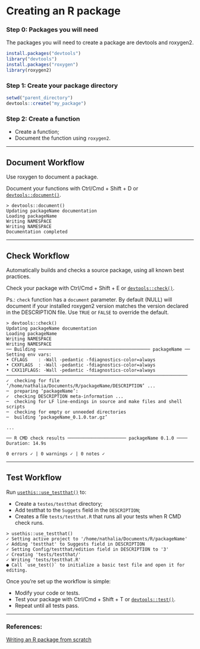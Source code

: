 # Creating an R package

### Step 0: Packages you will need

The packages you will need to create a package are devtools and roxygen2.

``` r
install.packages("devtools")
library("devtools")
install.packages("roxygen")
library(roxygen2)
```

### Step 1: Create your package directory

``` r
setwd("parent_directory")
devtools::create("my_package")
```

### Step 2: Create a function

- Create a function; 
- Document the function using `roxygen2`. 

---

## Document Workflow 

Use roxygen to document a package. 

Document your functions with Ctrl/Cmd + Shift + D or [`devtools::document()`](https://www.rdocumentation.org/packages/devtools/versions/2.4.2/topics/document). 

```
> devtools::document()
Updating packageName documentation
Loading packageName
Writing NAMESPACE
Writing NAMESPACE
Documentation completed
```

---

## Check Workflow

Automatically builds and checks a source package, using all known best practices. 

Check your package with Ctrl/Cmd + Shift + E or [`devtools::check()`](chhttps://www.rdocumentation.org/packages/devtools/versions/2.4.2/topics/checkeck).

Ps.: `check` function has a `document` parameter. By default (NULL) will document if your installed roxygen2 version matches the version declared in the DESCRIPTION file. Use `TRUE` or `FALSE` to override the default.

```
> devtools::check()
Updating packageName documentation
Loading packageName
Writing NAMESPACE
Writing NAMESPACE
── Building ────────────────────────────────────────── packageName ──
Setting env vars:
• CFLAGS    : -Wall -pedantic -fdiagnostics-color=always
• CXXFLAGS  : -Wall -pedantic -fdiagnostics-color=always
• CXX11FLAGS: -Wall -pedantic -fdiagnostics-color=always
────────────────────────────────────────────────────────────────────
✓  checking for file ‘/home/nathalia/Documents/R/packageName/DESCRIPTION’ ...
─  preparing ‘packageName’:
✓  checking DESCRIPTION meta-information ...
─  checking for LF line-endings in source and make files and shell scripts
─  checking for empty or unneeded directories
─  building ‘packageName_0.1.0.tar.gz’

...

── R CMD check results ────────────────────── packageName 0.1.0 ────
Duration: 14.9s

0 errors ✓ | 0 warnings ✓ | 0 notes ✓
```

---

## Test Workflow 

Run [`usethis::use_testthat()`](https://www.rdocumentation.org/packages/usethis/versions/2.0.1/topics/use_testthat) to:
- Create a `testes/testthat` directory; 
- Add testthat to the `Suggets` field in the `DESCRIPTION`; 
- Creates a file `tests/testthat.R` that runs all your tests when R CMD check runs.

```
> usethis::use_testthat()
✓ Setting active project to '/home/nathalia/Documents/R/packageName'
✓ Adding 'testthat' to Suggests field in DESCRIPTION
✓ Setting Config/testthat/edition field in DESCRIPTION to '3'
✓ Creating 'tests/testthat/'
✓ Writing 'tests/testthat.R'
● Call `use_test()` to initialize a basic test file and open it for editing.
```

Once you’re set up the workflow is simple:
- Modify your code or tests.
- Test your package with Ctrl/Cmd + Shift + T or [`devtools::test()`](https://www.rdocumentation.org/packages/devtools/versions/2.4.2/topics/test).
- Repeat until all tests pass.


----
### References: 

[Writing an R package from scratch](https://hilaryparker.com/2014/04/29/writing-an-r-package-from-scratch/)
